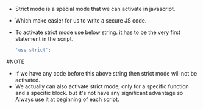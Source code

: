 - Strict mode is a special mode that we can activate in javascript.
- Which make easier for us to write a secure JS code.

- To activate strict mode use below string. it has to be the very first statement in the script.
	```javascript
	'use strict';
	```

#NOTE
- If we have any code before this above string then strict mode will not be activated.
- We actually can also activate strict mode, only for a specific function and a specific block. but it's not have any significant advantage so Always use it at beginning of each script.